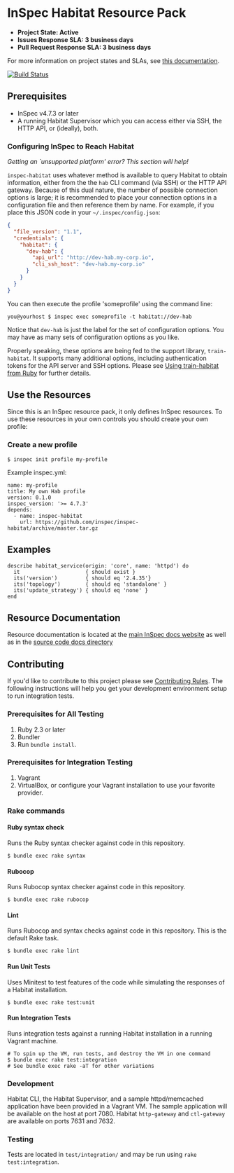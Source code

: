 # InSpec Habitat Resource Pack

* **Project State: Active**
* **Issues Response SLA: 3 business days**
* **Pull Request Response SLA: 3 business days**

For more information on project states and SLAs, see [this documentation](https://github.com/chef/chef-oss-practices/blob/master/repo-management/repo-states.md).

[![Build Status](https://travis-ci.org/inspec/inspec-habitat.svg?branch=master)](https://travis-ci.org/inspec/inspec-habitat)


## Prerequisites

* InSpec v4.7.3 or later
* A running Habitat Supervisor which you can access either via SSH, the HTTP API, or (ideally), both.

### Configuring InSpec to Reach Habitat

_Getting an `unsupported platform' error? This section will help!_

`inspec-habitat` uses whatever method is available to query Habitat to obtain information, either from the the `hab` CLI command (via SSH) or the HTTP API gateway. Because of this dual nature, the number of possible connection options is large; it is recommended to place your connection options in a configuration file and then reference them by name. For example, if you place this JSON code in your `~/.inspec/config.json`:

```json
{
  "file_version": "1.1",
  "credentials": {
    "habitat": {
      "dev-hab": {
        "api_url": "http://dev-hab.my-corp.io",
        "cli_ssh_host": "dev-hab.my-corp.io"
      }
    }
  }
}
```

You can then execute the profile 'someprofile' using the command line:

```
you@yourhost $ inspec exec someprofile -t habitat://dev-hab
```

Notice that `dev-hab` is just the label for the set of configuration options. You may have as many sets of configuration options as you like.

Properly speaking, these options are being fed to the support library, `train-habitat`. It supports many additional options, including authentication tokens for the API server and SSH options. Please see [Using train-habitat from Ruby](https://github.com/inspec/train-habitat#using-train-habitat-from-ruby) for further details.

## Use the Resources

Since this is an InSpec resource pack, it only defines InSpec resources. To use
these resources in your own controls you should create your own profile:

### Create a new profile

```
$ inspec init profile my-profile
```
Example inspec.yml:
```
name: my-profile
title: My own Hab profile
version: 0.1.0
inspec_version: '>= 4.7.3'
depends:
  - name: inspec-habitat
    url: https://github.com/inspec/inspec-habitat/archive/master.tar.gz
```

## Examples

```
describe habitat_service(origin: 'core', name: 'httpd') do
  it                     { should exist }
  its('version')         { should eq '2.4.35'}
  its('topology')        { should eq 'standalone' }
  its('update_strategy') { should eq 'none' }
end
```


## Resource Documentation

Resource documentation is located at the [main InSpec docs website](https://www.inspec.io/docs/reference/resources/#habitat-resources) as well as in the [source code docs directory](https://github.com/inspec/inspec-habitat/tree/master/docs/resources)


## Contributing

If you'd like to contribute to this project please see [Contributing
Rules](CONTRIBUTING.md). The following instructions will help you get your
development environment setup to run integration tests.

### Prerequisites for All Testing

  1. Ruby 2.3 or later
  2. Bundler
  3. Run `bundle install`.

### Prerequisites for Integration Testing

  1. Vagrant
  2. VirtualBox, or configure your Vagrant installation to use your favorite provider.

### Rake commands

#### Ruby syntax check

Runs the Ruby syntax checker against code in this repository.

```
$ bundle exec rake syntax
```

#### Rubocop

Runs Rubocop syntax checker against code in this repository.

```
$ bundle exec rake rubocop
```

#### Lint

Runs Rubocop and syntax checks against code in this repository. This is the default Rake task.

```
$ bundle exec rake lint
```

#### Run Unit Tests

Uses Minitest to test features of the code while simulating the responses of a Habitat installation.

```
$ bundle exec rake test:unit
```

#### Run Integration Tests

Runs integration tests against a running Habitat installation in a running Vagrant machine.

```
# To spin up the VM, run tests, and destroy the VM in one command
$ bundle exec rake test:integration
# See bundle exec rake -aT for other variations
```

### Development

Habitat CLI, the Habitat Supervisor, and a sample httpd/memcached application have been
provided in a Vagrant VM. The sample application will be available on the host at port 7080. Habitat `http-gateway` and `ctl-gateway` are available on ports 7631 and 7632.

### Testing

Tests are located in `test/integration/` and may be run using
`rake test:integration`.
